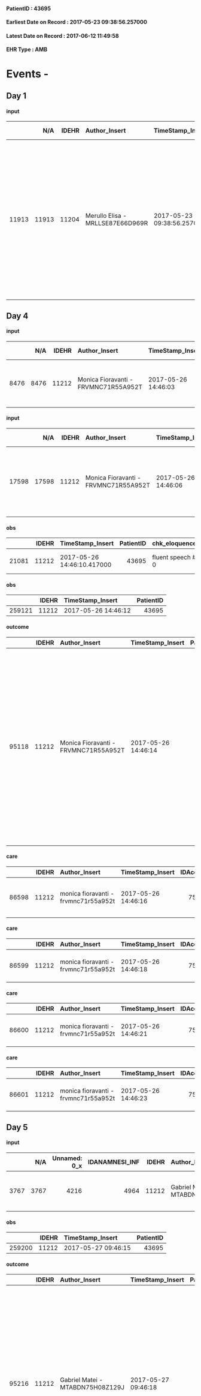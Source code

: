 
#### PatientID : 43695
#### Earliest Date on Record : 2017-05-23 09:38:56.257000
#### Latest Date on Record : 2017-06-12 11:49:58
#### EHR Type : AMB

# Events - 

## Day 1

#### input
|       |    N/A |   IDEHR | Author_Insert                    | TimeStamp_Insert           | EHRType   |   PatientID |   IDDigitalSignDocument | persone_vicine   |   Unnamed: 0_x.1 |   IDANAMNESI_SOCIALE | Patient   | FamigliaAltro   | Paziente_T   | FamigliaAltro_T   |   Non_Rilevabile_x.1 | Note_Non_Rilevabile_x.1   | opt_Problemi   | Note_I                                                                                              | ds_note_timori                                                                                                  | chk_contr_sintomi   | opt_paziente_a   | opt_famiglia_a   | opt_adeguatezza   | ds_note_ad                                                                                   | opt_paziente_solo   | ds_note_con                                                                                                                                                                                                                                         | opt_presente_assente   | Presenza_minori   | ds_familiari_coinv   | opt_necessario   | opt_presente   | opt_risorse_ec   | opt_paziente_psi   | opt_Ins_vol   | ds_note_prio                                                                                                                 | opt_paziente_ad   | opt_caregiver_ad   | opt_esenzione   | opt_inv_civile   |   ds_codice_es | Needs     | opt_disponibilita_f   | opt_indennita_acc   | opt_legge   | opt_famiglia_psi   | opt_disponibilit_paz   |
|------:|-------:|--------:|:---------------------------------|:---------------------------|:----------|------------:|------------------------:|:-----------------|-----------------:|---------------------:|:----------|:----------------|:-------------|:------------------|---------------------:|:--------------------------|:---------------|:----------------------------------------------------------------------------------------------------|:----------------------------------------------------------------------------------------------------------------|:--------------------|:-----------------|:-----------------|:------------------|:---------------------------------------------------------------------------------------------|:--------------------|:----------------------------------------------------------------------------------------------------------------------------------------------------------------------------------------------------------------------------------------------------|:-----------------------|:------------------|:---------------------|:-----------------|:---------------|:-----------------|:-------------------|:--------------|:-----------------------------------------------------------------------------------------------------------------------------|:------------------|:-------------------|:----------------|:-----------------|---------------:|:----------|:----------------------|:--------------------|:------------|:-------------------|:-----------------------|
| 11913 |  11913 |   11204 | Merullo Elisa - MRLLSE87E66D969R | 2017-05-23 09:38:56.257000 | AMB       |       43695 |                  758371 | N/A              |             6173 |                 3896 | Si#1      | Si#1            | Si#1         | Si#1              |                    0 | NR                        | No#0           | Il pz √® informato di tutta la sua situazione clinica. Nipoti presenti e consapevoli della gravit√† | La famiglia vorrebbe il controllo dei sintomi in particolare i nipoti sono preoccupati per versamento ascitico. | controllo sintomi#0 | Indefinite#2     | Congruenti#1     | Da valutare#2     | La pz non ha aiuti nella propria gestione pratica. I nipoti si stanno attivando a domicilio. | Si#1                | La paziente ha sempre vissuto da sola. Presenti alcuni nipoti. Il nipote Luca si sta attivando per una badante. Il nipote si era offerto anche di ospitare la paziente al proprio domicilio ma la paziente ha rifiutato il temporaneo trasferimento | Assente#0              | No#0              | grandchildren        | Si#1             | No#0           | Adeguate#1       | No#0               | No#0          | Il bisogno espresso √® a livello clinico assistenziale. Spiegato il senso della nostra assistenza ed il setting domiciliare. | Parziale#1        | Totale#2           | Si#1            | No#0             |             48 | Clinici#0 | Si#1                  | No#0                | No#0        | No#0               | Si#1                   |


## Day 4

#### input
|      |    N/A |   IDEHR | Author_Insert                        | TimeStamp_Insert    |   IDAccess | EHRType   |   PatientID |   IDDigitalSignDocument | persone_vicine   |   Unnamed: 0_y |   IDANAMNESI_MED |   Non_Rilevabile_y | Note_Non_Rilevabile_y   | diagnosis                                                   |
|-----:|-------:|--------:|:-------------------------------------|:--------------------|-----------:|:----------|------------:|------------------------:|:-----------------|---------------:|-----------------:|-------------------:|:------------------------|:------------------------------------------------------------|
| 8476 |   8476 |   11212 | Monica Fioravanti - FRVMNC71R55A952T | 2017-05-26 14:46:03 |      75981 | AMB       |       43695 |                  762872 | N/A              |          12379 |             6584 |                  0 | NR                      | neoplasia mammella operata associata a secondarismi epatici |

#### input
|       |    N/A |   IDEHR | Author_Insert                        | TimeStamp_Insert    |   IDAccess | EHRType   |   PatientID |   IDDigitalSignDocument | persone_vicine   |   Unnamed: 0_y.1 |   IDDIAGNOSI_ICD |   Non_Rilevabile_y.1 | Note_Non_Rilevabile_y.1   | I_ICD                                                                      | II_ICD                                                                        | III_ICD            |
|------:|-------:|--------:|:-------------------------------------|:--------------------|-----------:|:----------|------------:|------------------------:|:-----------------|-----------------:|-----------------:|---------------------:|:--------------------------|:---------------------------------------------------------------------------|:------------------------------------------------------------------------------|:-------------------|
| 17598 |  17598 |   11212 | Monica Fioravanti - FRVMNC71R55A952T | 2017-05-26 14:46:06 |      75981 | AMB       |       43695 |                  762873 | N/A              |             3159 |             3159 |                    0 | NR                        | 1741 - Tumori maligni della parte centrale della mammella della donna#2085 | 1977 - Tumori maligni secondari del fegato, specificati come metastatici#2155 | 7895 - Ascite#2738 |

#### obs
|       |   IDEHR | TimeStamp_Insert           |   PatientID | chk_eloquence     | asthenia     | dyspnoea                      | body_temp    | agitation_behavior_freq   | mood                | cognitive_state   |
|------:|--------:|:---------------------------|------------:|:------------------|:-------------|:------------------------------|:-------------|:--------------------------|:--------------------|:------------------|
| 21081 |   11212 | 2017-05-26 14:46:10.417000 |       43695 | fluent speech # 0 | Moderate # 2 | applicant moderate effort # 7 | Apyrexia # 0 | quiet # 0                 | demoralization # 03 | Polished # 2      |

#### obs
|        |   IDEHR | TimeStamp_Insert    |   PatientID |
|-------:|--------:|:--------------------|------------:|
| 259121 |   11212 | 2017-05-26 14:46:12 |       43695 |

#### outcome
|       |   IDEHR | Author_Insert                        | TimeStamp_Insert    |   PatientID |   IDDigitalSignDocument |   IDPAI_VIDAS | opt_problem                                                |   opt_problem_num | opt_obiettivo                                                                                                                                                                                      |   opt_obiettivo_num | opt_stato_problema   |   opt_stato_problema_num | opt_interventi                                                                                                                                                                                                                                                                                                 |   opt_interventi_num |
|------:|--------:|:-------------------------------------|:--------------------|------------:|------------------------:|--------------:|:-----------------------------------------------------------|------------------:|:---------------------------------------------------------------------------------------------------------------------------------------------------------------------------------------------------|--------------------:|:---------------------|-------------------------:|:---------------------------------------------------------------------------------------------------------------------------------------------------------------------------------------------------------------------------------------------------------------------------------------------------------------|---------------------:|
| 95118 |   11212 | Monica Fioravanti - FRVMNC71R55A952T | 2017-05-26 14:46:14 |       43695 |                  762876 |         97356 | Impaired mobility † / limitation of physical movement # 27 |                 1 | The patient utilizzer√ † ¬ † aids designed to increase the mobilit√ † ¬ † ¬ † ¬ß by establishing priorit√ attivit√ † for † ¬ † daily and reaching the awareness of the limits of his own body # 48 |                   4 | Open Problem # 1     |                        1 | Information - Make sure the patient / caregiver understands the explanations regarding the use of any aid # 344; Information - Explain the causes of fatigue # 346; Counseling - Help the patient identify their resources, abilit√ † ¬ † and interests and eliminate attivit√ † that are not essential. # 342 |                    4 |

#### care
|       |   IDEHR | Author_Insert                        | TimeStamp_Insert    |   IDAccess | EHRType   |   PatientID |   IDTERAPIE_OUTPAT_VIDAS | ds_dose   | opt_via_di_somm   | ds_ora          | dt_data_inizio      |   opt_pregressa |   opt_somm_terapia |   opt_estemporanea |   opt_termina |   opt_somm_in_pompa | opt_farmaco                                    |
|------:|--------:|:-------------------------------------|:--------------------|-----------:|:----------|------------:|-------------------------:|:----------|:------------------|:----------------|:--------------------|----------------:|-------------------:|-------------------:|--------------:|--------------------:|:-----------------------------------------------|
| 86598 |   11212 | monica fioravanti - frvmnc71r55a952t | 2017-05-26 14:46:16 |      75981 | amb       |       43695 |                    64227 | 1/2 cp    | oral # 0 = 0      | 08 # 8; 16 # 16 | 2017-05-25 00:00:00 |               0 |                  0 |                  0 |             0 |                   0 | prednisone (25 mg tablets deltacortene) # 1449 |

#### care
|       |   IDEHR | Author_Insert                        | TimeStamp_Insert    |   IDAccess | EHRType   |   PatientID |   IDTERAPIE_OUTPAT_VIDAS | ds_dose   | opt_via_di_somm   | ds_ora   | dt_data_inizio      |   opt_pregressa |   opt_somm_terapia |   opt_estemporanea |   opt_termina |   opt_somm_in_pompa | opt_farmaco                                 |
|------:|--------:|:-------------------------------------|:--------------------|-----------:|:----------|------------:|-------------------------:|:----------|:------------------|:---------|:--------------------|----------------:|-------------------:|-------------------:|--------------:|--------------------:|:--------------------------------------------|
| 86599 |   11212 | monica fioravanti - frvmnc71r55a952t | 2017-05-26 14:46:18 |      75981 | amb       |       43695 |                    64228 | 1 cp      | oral # 0 = 0      | 08 # 8   | 2017-05-25 00:00:00 |               0 |                  0 |                  0 |             0 |                   0 | pantoprazole (20 mg pantoprazole cps) # 963 |

#### care
|       |   IDEHR | Author_Insert                        | TimeStamp_Insert    |   IDAccess | EHRType   |   PatientID |   IDTERAPIE_OUTPAT_VIDAS | ds_dose   | opt_via_di_somm   | ds_ora          | dt_data_inizio      |   opt_pregressa |   opt_somm_terapia |   opt_estemporanea |   opt_termina |   opt_somm_in_pompa | opt_farmaco                                 |
|------:|--------:|:-------------------------------------|:--------------------|-----------:|:----------|------------:|-------------------------:|:----------|:------------------|:----------------|:--------------------|----------------:|-------------------:|-------------------:|--------------:|--------------------:|:--------------------------------------------|
| 86600 |   11212 | monica fioravanti - frvmnc71r55a952t | 2017-05-26 14:46:21 |      75981 | amb       |       43695 |                    64229 | 1 cp      | oral # 0 = 0      | 08 # 8; 15 # 15 | 2017-05-25 00:00:00 |               0 |                  0 |                  0 |             0 |                   0 | spironolactone (aldactone 25 mg cps) # 1229 |

#### care
|       |   IDEHR | Author_Insert                        | TimeStamp_Insert    |   IDAccess | EHRType   |   PatientID |   IDTERAPIE_OUTPAT_VIDAS | ds_dose   | opt_via_di_somm   | ds_ora   | dt_data_inizio      |   opt_pregressa |   opt_somm_terapia |   opt_estemporanea |   opt_termina |   opt_somm_in_pompa | opt_farmaco                             |
|------:|--------:|:-------------------------------------|:--------------------|-----------:|:----------|------------:|-------------------------:|:----------|:------------------|:---------|:--------------------|----------------:|-------------------:|-------------------:|--------------:|--------------------:|:----------------------------------------|
| 86601 |   11212 | monica fioravanti - frvmnc71r55a952t | 2017-05-26 14:46:23 |      75981 | amb       |       43695 |                    64230 | 1 cp      | oral # 0 = 0      | 08 # 8   | 2017-05-25 00:00:00 |               0 |                  0 |                  0 |             0 |                   0 | furosemide (25 mg lasix tablets) # 1223 |


## Day 5

#### input
|      |    N/A |   Unnamed: 0_x |   IDANAMNESI_INF |   IDEHR | Author_Insert                    | TimeStamp_Insert           |   IDAccess | EHRType   |   PatientID |   IDDigitalSignDocument |   Non_Rilevabile_x | Note_Non_Rilevabile_x   | perc_salute                                       | Perception             | rapporti_fam   | persone_vicine   | Caregiver                                 |
|-----:|-------:|---------------:|-----------------:|--------:|:---------------------------------|:---------------------------|-----------:|:----------|------------:|------------------------:|-------------------:|:------------------------|:--------------------------------------------------|:-----------------------|:---------------|:-----------------|:------------------------------------------|
| 3767 |   3767 |           4216 |             4964 |   11212 | Gabriel Matei - MTABDN75H08Z129J | 2017-05-27 09:46:08.537000 |      76034 | AMB       |       43695 |                  763528 |                  0 | NR                      | perdit√ † Performance # 0; increased asthenia # 3 | concern for health # 0 | is # 0         | N/A              | grandchildren who visit on alternate days |

#### obs
|        |   IDEHR | TimeStamp_Insert    |   PatientID |
|-------:|--------:|:--------------------|------------:|
| 259200 |   11212 | 2017-05-27 09:46:15 |       43695 |

#### outcome
|       |   IDEHR | Author_Insert                    | TimeStamp_Insert    |   PatientID |   IDDigitalSignDocument |   IDPAI_VIDAS | opt_problem                                                |   opt_problem_num | opt_obiettivo                                                                                                                                                                                      |   opt_obiettivo_num | opt_stato_problema   |   opt_stato_problema_num | opt_interventi                                                                                                                                                                                                                                                                                                 |   opt_interventi_num |
|------:|--------:|:---------------------------------|:--------------------|------------:|------------------------:|--------------:|:-----------------------------------------------------------|------------------:|:---------------------------------------------------------------------------------------------------------------------------------------------------------------------------------------------------|--------------------:|:---------------------|-------------------------:|:---------------------------------------------------------------------------------------------------------------------------------------------------------------------------------------------------------------------------------------------------------------------------------------------------------------|---------------------:|
| 95216 |   11212 | Gabriel Matei - MTABDN75H08Z129J | 2017-05-27 09:46:18 |       43695 |                  763531 |         97454 | Impaired mobility † / limitation of physical movement # 27 |                 1 | The patient utilizzer√ † ¬ † aids designed to increase the mobilit√ † ¬ † ¬ † ¬ß by establishing priorit√ attivit√ † for † ¬ † daily and reaching the awareness of the limits of his own body # 48 |                   4 | Open Problem # 1     |                        1 | Information - Make sure the patient / caregiver understands the explanations regarding the use of any aid # 344; Information - Explain the causes of fatigue # 346; Counseling - Help the patient identify their resources, abilit√ † ¬ † and interests and eliminate attivit√ † that are not essential. # 342 |                    4 |


## Day 7

#### obs
|       |   IDEHR | TimeStamp_Insert           |   PatientID | chk_eloquence     | asthenia     | dyspnoea                      | body_temp    | agitation_behavior_freq   | cognitive_state   |
|------:|--------:|:---------------------------|------------:|:------------------|:-------------|:------------------------------|:-------------|:--------------------------|:------------------|
| 21148 |   11212 | 2017-05-29 13:56:53.027000 |       43695 | fluent speech # 0 | Moderate # 2 | applicant moderate effort # 7 | Apyrexia # 0 | quiet # 0                 | Polished # 2      |

#### obs
|        |   IDEHR | TimeStamp_Insert    |   PatientID |
|-------:|--------:|:--------------------|------------:|
| 259428 |   11212 | 2017-05-29 13:56:55 |       43695 |

#### outcome
|       |   IDEHR | Author_Insert                        | TimeStamp_Insert    |   PatientID |   IDDigitalSignDocument |   IDPAI_VIDAS | opt_problem                                                |   opt_problem_num | opt_obiettivo                                                                                                                                                                                      |   opt_obiettivo_num | opt_stato_problema   |   opt_stato_problema_num | opt_interventi                                                                                                                                                                                                                                                                                                 |   opt_interventi_num |
|------:|--------:|:-------------------------------------|:--------------------|------------:|------------------------:|--------------:|:-----------------------------------------------------------|------------------:|:---------------------------------------------------------------------------------------------------------------------------------------------------------------------------------------------------|--------------------:|:---------------------|-------------------------:|:---------------------------------------------------------------------------------------------------------------------------------------------------------------------------------------------------------------------------------------------------------------------------------------------------------------|---------------------:|
| 95486 |   11212 | Monica Fioravanti - FRVMNC71R55A952T | 2017-05-29 13:56:58 |       43695 |                  765420 |         97724 | Impaired mobility † / limitation of physical movement # 27 |                 1 | The patient utilizzer√ † ¬ † aids designed to increase the mobilit√ † ¬ † ¬ † ¬ß by establishing priorit√ attivit√ † for † ¬ † daily and reaching the awareness of the limits of his own body # 48 |                   4 | Open Problem # 1     |                        1 | Information - Make sure the patient / caregiver understands the explanations regarding the use of any aid # 344; Information - Explain the causes of fatigue # 346; Counseling - Help the patient identify their resources, abilit√ † ¬ † and interests and eliminate attivit√ † that are not essential. # 342 |                    4 |

#### obs
|        |   IDEHR | TimeStamp_Insert           |   PatientID |
|-------:|--------:|:---------------------------|------------:|
| 297251 |   11212 | 2017-05-29 13:57:00.510000 |       43695 |


## Day 9

#### obs
|        |   IDEHR | TimeStamp_Insert    |   PatientID |
|-------:|--------:|:--------------------|------------:|
| 259723 |   11212 | 2017-05-31 16:07:40 |       43695 |

#### outcome
|       |   IDEHR | Author_Insert                    | TimeStamp_Insert    |   PatientID |   IDDigitalSignDocument |   IDPAI_VIDAS | opt_problem                                                |   opt_problem_num | opt_obiettivo                                                                                                                                                                                      |   opt_obiettivo_num | opt_stato_problema   |   opt_stato_problema_num | opt_interventi                                                                                                                                                                                                                                                                                                 |   opt_interventi_num |
|------:|--------:|:---------------------------------|:--------------------|------------:|------------------------:|--------------:|:-----------------------------------------------------------|------------------:|:---------------------------------------------------------------------------------------------------------------------------------------------------------------------------------------------------|--------------------:|:---------------------|-------------------------:|:---------------------------------------------------------------------------------------------------------------------------------------------------------------------------------------------------------------------------------------------------------------------------------------------------------------|---------------------:|
| 95948 |   11212 | Gabriel Matei - MTABDN75H08Z129J | 2017-05-31 16:07:42 |       43695 |                  768049 |         98186 | Impaired mobility † / limitation of physical movement # 27 |                 1 | The patient utilizzer√ † ¬ † aids designed to increase the mobilit√ † ¬ † ¬ † ¬ß by establishing priorit√ attivit√ † for † ¬ † daily and reaching the awareness of the limits of his own body # 48 |                   4 | Open Problem # 1     |                        1 | Information - Make sure the patient / caregiver understands the explanations regarding the use of any aid # 344; Information - Explain the causes of fatigue # 346; Counseling - Help the patient identify their resources, abilit√ † ¬ † and interests and eliminate attivit√ † that are not essential. # 342 |                    4 |


## Day 10

#### obs
|       |   IDEHR | TimeStamp_Insert           |   PatientID | chk_eloquence     | asthenia     | dyspnoea                      | body_temp    | agitation_behavior_freq   | cognitive_state   |
|------:|--------:|:---------------------------|------------:|:------------------|:-------------|:------------------------------|:-------------|:--------------------------|:------------------|
| 21261 |   11212 | 2017-06-01 11:46:09.320000 |       43695 | fluent speech # 0 | Moderate # 2 | applicant moderate effort # 7 | Apyrexia # 0 | quiet # 0                 | Polished # 2      |

#### obs
|        |   IDEHR | TimeStamp_Insert    |   PatientID |
|-------:|--------:|:--------------------|------------:|
| 259824 |   11212 | 2017-06-01 11:46:11 |       43695 |

#### outcome
|       |   IDEHR | Author_Insert                        | TimeStamp_Insert    |   PatientID |   IDDigitalSignDocument |   IDPAI_VIDAS | opt_problem                                                |   opt_problem_num | opt_obiettivo                                                                                                                                                                                      |   opt_obiettivo_num | opt_stato_problema   |   opt_stato_problema_num | opt_interventi                                                                                                                                                                                                                                                                                                 |   opt_interventi_num |
|------:|--------:|:-------------------------------------|:--------------------|------------:|------------------------:|--------------:|:-----------------------------------------------------------|------------------:|:---------------------------------------------------------------------------------------------------------------------------------------------------------------------------------------------------|--------------------:|:---------------------|-------------------------:|:---------------------------------------------------------------------------------------------------------------------------------------------------------------------------------------------------------------------------------------------------------------------------------------------------------------|---------------------:|
| 96038 |   11212 | Monica Fioravanti - FRVMNC71R55A952T | 2017-06-01 11:46:14 |       43695 |                  768780 |         98276 | Impaired mobility † / limitation of physical movement # 27 |                 1 | The patient utilizzer√ † ¬ † aids designed to increase the mobilit√ † ¬ † ¬ † ¬ß by establishing priorit√ attivit√ † for † ¬ † daily and reaching the awareness of the limits of his own body # 48 |                   4 | Open Problem # 1     |                        1 | Information - Make sure the patient / caregiver understands the explanations regarding the use of any aid # 344; Information - Explain the causes of fatigue # 346; Counseling - Help the patient identify their resources, abilit√ † ¬ † and interests and eliminate attivit√ † that are not essential. # 342 |                    4 |

#### outcome
|       |   IDEHR | Author_Insert                        | TimeStamp_Insert    |   PatientID |   IDDigitalSignDocument |   IDPAI_VIDAS | opt_problem                                            |   opt_problem_num | opt_obiettivo                                                                                                               |   opt_obiettivo_num | opt_stato_problema   |   opt_stato_problema_num | opt_interventi                                                                                               |   opt_interventi_num |
|------:|--------:|:-------------------------------------|:--------------------|------------:|------------------------:|--------------:|:-------------------------------------------------------|------------------:|:----------------------------------------------------------------------------------------------------------------------------|--------------------:|:---------------------|-------------------------:|:-------------------------------------------------------------------------------------------------------------|---------------------:|
| 96039 |   11212 | Monica Fioravanti - FRVMNC71R55A952T | 2017-06-01 11:46:17 |       43695 |                  768781 |         98277 | Alteration or risk of impairment of lung function # 26 |                 3 | The patient will present more profound and effective breaths with possible removal of pulmonary secretions, if present # 43 |                   4 | Open Problem # 1     |                        1 | Counseling - Reassure the patient that measures are taken to reduce the feeling of respiratory fatigue # 237 |                    4 |

#### care
|       |   IDEHR | Author_Insert                        | TimeStamp_Insert    |   IDAccess | EHRType   |   PatientID |   IDTERAPIE_OUTPAT_VIDAS | ds_dose   | opt_via_di_somm        | ds_ora       | dt_data_inizio      |   opt_pregressa |   opt_somm_terapia |   opt_estemporanea |   opt_termina |   opt_somm_in_pompa | opt_farmaco                                                     | Note_al_bisogno   |
|------:|--------:|:-------------------------------------|:--------------------|-----------:|:----------|------------:|-------------------------:|:----------|:-----------------------|:-------------|:--------------------|----------------:|-------------------:|-------------------:|--------------:|--------------------:|:----------------------------------------------------------------|:------------------|
| 87292 |   11212 | monica fioravanti - frvmnc71r55a952t | 2017-06-01 11:46:20 |      76528 | amb       |       43695 |                    64921 | 1 fl      | subcutaneously # 3 = 3 | at need # 24 | 2017-06-01 00:00:00 |               0 |                  0 |                  0 |             0 |                   0 | morphine hydrochloride (10 mg morphine hydrochloride fl) # 1598 | if dyspnea        |

#### care
|       |   IDEHR | Author_Insert                        | TimeStamp_Insert    |   IDAccess | EHRType   |   PatientID |   IDTERAPIE_OUTPAT_VIDAS | ds_dose   | opt_via_di_somm   | ds_ora       | dt_data_inizio      |   opt_pregressa |   opt_somm_terapia |   opt_estemporanea |   opt_termina |   opt_somm_in_pompa | opt_farmaco                                           | Note_al_bisogno     |
|------:|--------:|:-------------------------------------|:--------------------|-----------:|:----------|------------:|-------------------------:|:----------|:------------------|:-------------|:--------------------|----------------:|-------------------:|-------------------:|--------------:|--------------------:|:------------------------------------------------------|:--------------------|
| 87293 |   11212 | monica fioravanti - frvmnc71r55a952t | 2017-06-01 11:46:23 |      76528 | amb       |       43695 |                    64922 | 1 fl      | oral # 0 = 0      | at need # 24 | 2017-06-01 00:00:00 |               0 |                  0 |                  0 |             0 |                   0 | morphine sulfate (10 mg oramorph 5 ml flac os) # 1604 | also ogno 3/4 hours |

#### care
|       |   IDEHR | Author_Insert                        | TimeStamp_Insert    |   IDAccess | EHRType   |   PatientID |   IDTERAPIE_OUTPAT_VIDAS | ds_dose   | opt_via_di_somm        | ds_ora       | dt_data_inizio      |   opt_pregressa |   opt_somm_terapia |   opt_estemporanea |   opt_termina |   opt_somm_in_pompa | opt_farmaco                                            | Note_al_bisogno   |
|------:|--------:|:-------------------------------------|:--------------------|-----------:|:----------|------------:|-------------------------:|:----------|:-----------------------|:-------------|:--------------------|----------------:|-------------------:|-------------------:|--------------:|--------------------:|:-------------------------------------------------------|:------------------|
| 87294 |   11212 | monica fioravanti - frvmnc71r55a952t | 2017-06-01 11:46:26 |      76528 | amb       |       43695 |                    64923 | 1 fl      | subcutaneously # 3 = 3 | at need # 24 | 2017-06-01 00:00:00 |               0 |                  0 |                  0 |             0 |                   0 | scopolamine butylbromide (buscopan 20mg / ml fl) # 997 | if secretions     |

#### care
|       |   IDEHR | Author_Insert                        | TimeStamp_Insert    |   IDAccess | EHRType   |   PatientID |   IDTERAPIE_OUTPAT_VIDAS | ds_dose   | opt_via_di_somm        | ds_ora       | dt_data_inizio      |   opt_pregressa |   opt_somm_terapia |   opt_estemporanea |   opt_termina |   opt_somm_in_pompa | opt_farmaco                          | Note_al_bisogno                                   |
|------:|--------:|:-------------------------------------|:--------------------|-----------:|:----------|------------:|-------------------------:|:----------|:-----------------------|:-------------|:--------------------|----------------:|-------------------:|-------------------:|--------------:|--------------------:|:-------------------------------------|:--------------------------------------------------|
| 87295 |   11212 | monica fioravanti - frvmnc71r55a952t | 2017-06-01 11:46:28 |      76528 | amb       |       43695 |                    64924 | 1/2 fl    | subcutaneously # 3 = 3 | at need # 24 | 2017-06-01 00:00:00 |               0 |                  0 |                  0 |             0 |                   0 | delorazepam (en 1 ml 5 mg fl) # 1849 | if agitaz. or anxiety in difficolt√ respiratory † |


## Day 12

#### care
|       |   IDEHR | Author_Insert                         | TimeStamp_Insert    |   IDAccess | EHRType   |   PatientID |   IDTERAPIE_OUTPAT_VIDAS | ds_dose   | opt_via_di_somm   | ds_ora          | dt_data_inizio      |   opt_pregressa |   opt_somm_terapia |   opt_estemporanea |   opt_termina |   opt_somm_in_pompa | opt_farmaco                                    |
|------:|--------:|:--------------------------------------|:--------------------|-----------:|:----------|------------:|-------------------------:|:----------|:------------------|:----------------|:--------------------|----------------:|-------------------:|-------------------:|--------------:|--------------------:|:-----------------------------------------------|
| 87589 |   11212 | fulvio p. d'ostuni - dstfvp72b02a662p | 2017-06-03 11:22:43 |      76759 | amb       |       43695 |                    65219 | 1 cp      | oral # 0 = 0      | 08 # 8; 16 # 16 | 2017-05-25 00:00:00 |               0 |                  0 |                  0 |             0 |                   0 | prednisone (25 mg tablets deltacortene) # 1449 |

#### obs
|        |   IDEHR | TimeStamp_Insert           |   PatientID |
|-------:|--------:|:---------------------------|------------:|
| 297360 |   11212 | 2017-06-03 11:22:45.507000 |       43695 |


## Day 14

#### care
|       |   IDEHR | Author_Insert                   | TimeStamp_Insert    | EHRType   |   PatientID |   IDGESTIONE_AUSILI |   opt_annulla_consegna | dt_Ric_consegna     | opt_ausilio                             |
|------:|--------:|:--------------------------------|:--------------------|:----------|------------:|--------------------:|-----------------------:|:--------------------|:----------------------------------------|
| 21989 |   11204 | chiara sassi - ssschr75p41l872t | 2017-06-05 11:17:24 | amb       |       43695 |               21949 |                      0 | 2017-06-05 00:00:00 | antid air mattress with compressor # 16 |

#### care
|       |   IDEHR | Author_Insert                   | TimeStamp_Insert    | EHRType   |   PatientID |   IDGESTIONE_AUSILI |   opt_annulla_consegna | dt_Ric_consegna     | opt_ausilio                                     |
|------:|--------:|:--------------------------------|:--------------------|:----------|------------:|--------------------:|-----------------------:|:--------------------|:------------------------------------------------|
| 21990 |   11204 | chiara sassi - ssschr75p41l872t | 2017-06-05 11:17:34 | amb       |       43695 |               21950 |                      0 | 2017-06-05 00:00:00 | electronic articulated bed with side rails # 14 |

#### care
|       |   IDEHR | Author_Insert                   | TimeStamp_Insert    | EHRType   |   PatientID |   IDGESTIONE_AUSILI |   opt_annulla_consegna | dt_Ric_consegna     | opt_ausilio            |
|------:|--------:|:--------------------------------|:--------------------|:----------|------------:|--------------------:|-----------------------:|:--------------------|:-----------------------|
| 21991 |   11204 | chiara sassi - ssschr75p41l872t | 2017-06-05 11:17:45 | amb       |       43695 |               21951 |                      0 | 2017-06-05 00:00:00 | comfortable chair # 21 |

#### obs
|       |   IDEHR | TimeStamp_Insert           |   PatientID | chk_eloquence     | asthenia     | dyspnoea                      | body_temp    | agitation_behavior_freq   | mood                                                 | cognitive_state   |
|------:|--------:|:---------------------------|------------:|:------------------|:-------------|:------------------------------|:-------------|:--------------------------|:-----------------------------------------------------|:------------------|
| 21373 |   11212 | 2017-06-05 11:38:16.180000 |       43695 | fluent speech # 0 | Moderate # 2 | applicant moderate effort # 7 | Apyrexia # 0 | quiet # 0                 | demoralization # 03; # 10 helplessness, sadness # 11 | Polished # 2      |

#### obs
|        |   IDEHR | TimeStamp_Insert    |   PatientID |
|-------:|--------:|:--------------------|------------:|
| 260320 |   11212 | 2017-06-05 11:38:18 |       43695 |

#### outcome
|       |   IDEHR | Author_Insert                        | TimeStamp_Insert    |   PatientID |   IDDigitalSignDocument |   IDPAI_VIDAS | opt_problem                                                |   opt_problem_num | opt_obiettivo                                                                                                                                                                                      |   opt_obiettivo_num | opt_stato_problema   |   opt_stato_problema_num | opt_interventi                                                                                                                                                                                                                                                                                                 |   opt_interventi_num |
|------:|--------:|:-------------------------------------|:--------------------|------------:|------------------------:|--------------:|:-----------------------------------------------------------|------------------:|:---------------------------------------------------------------------------------------------------------------------------------------------------------------------------------------------------|--------------------:|:---------------------|-------------------------:|:---------------------------------------------------------------------------------------------------------------------------------------------------------------------------------------------------------------------------------------------------------------------------------------------------------------|---------------------:|
| 96608 |   11212 | Monica Fioravanti - FRVMNC71R55A952T | 2017-06-05 11:38:21 |       43695 |                  772453 |         98848 | Impaired mobility † / limitation of physical movement # 27 |                 1 | The patient utilizzer√ † ¬ † aids designed to increase the mobilit√ † ¬ † ¬ † ¬ß by establishing priorit√ attivit√ † for † ¬ † daily and reaching the awareness of the limits of his own body # 48 |                   4 | Open Problem # 1     |                        1 | Information - Make sure the patient / caregiver understands the explanations regarding the use of any aid # 344; Information - Explain the causes of fatigue # 346; Counseling - Help the patient identify their resources, abilit√ † ¬ † and interests and eliminate attivit√ † that are not essential. # 342 |                    4 |

#### outcome
|       |   IDEHR | Author_Insert                        | TimeStamp_Insert    |   PatientID |   IDDigitalSignDocument |   IDPAI_VIDAS | opt_problem                                            |   opt_problem_num | opt_obiettivo                                                                                                               |   opt_obiettivo_num | opt_stato_problema   |   opt_stato_problema_num | opt_interventi                                                                                               |   opt_interventi_num |
|------:|--------:|:-------------------------------------|:--------------------|------------:|------------------------:|--------------:|:-------------------------------------------------------|------------------:|:----------------------------------------------------------------------------------------------------------------------------|--------------------:|:---------------------|-------------------------:|:-------------------------------------------------------------------------------------------------------------|---------------------:|
| 96609 |   11212 | Monica Fioravanti - FRVMNC71R55A952T | 2017-06-05 11:38:24 |       43695 |                  772454 |         98849 | Alteration or risk of impairment of lung function # 26 |                 3 | The patient will present more profound and effective breaths with possible removal of pulmonary secretions, if present # 43 |                   4 | Open Problem # 1     |                        1 | Counseling - Reassure the patient that measures are taken to reduce the feeling of respiratory fatigue # 237 |                    4 |

#### outcome
|       |   IDEHR | Author_Insert                        | TimeStamp_Insert    |   PatientID |   IDDigitalSignDocument |   IDPAI_VIDAS | opt_problem                                                |   opt_problem_num | opt_obiettivo                                                                                                                                                                                      |   opt_obiettivo_num | opt_stato_problema   |   opt_stato_problema_num | opt_interventi                                                                                                                                                                                                                                                                                                         |   opt_interventi_num |
|------:|--------:|:-------------------------------------|:--------------------|------------:|------------------------:|--------------:|:-----------------------------------------------------------|------------------:|:---------------------------------------------------------------------------------------------------------------------------------------------------------------------------------------------------|--------------------:|:---------------------|-------------------------:|:-----------------------------------------------------------------------------------------------------------------------------------------------------------------------------------------------------------------------------------------------------------------------------------------------------------------------|---------------------:|
| 96610 |   11212 | Monica Fioravanti - FRVMNC71R55A952T | 2017-06-05 11:38:27 |       43695 |                  772455 |         98850 | Impaired mobility † / limitation of physical movement # 27 |                 1 | The patient utilizzer√ † ¬ † aids designed to increase the mobilit√ † ¬ † ¬ † ¬ß by establishing priorit√ attivit√ † for † ¬ † daily and reaching the awareness of the limits of his own body # 48 |                   4 | Open Problem # 1     |                        1 | PAI Implementation - Encourage the patient in setting priorit√ † ¬ † ¬ † attivit√ for daily † # 340; Aids - Request supply of articulated bed with sides # 347; Aids - Request supply of bedsore air mattress and compressor # 348 ; aids - Request supply handle bed # 349; aids - Request supply of convenient # 355 |                    4 |

#### obs
|        |   IDEHR | TimeStamp_Insert           |   PatientID |
|-------:|--------:|:---------------------------|------------:|
| 297379 |   11212 | 2017-06-05 11:38:29.510000 |       43695 |

#### care
|       |   IDEHR | Author_Insert                    | TimeStamp_Insert    | EHRType   |   PatientID |   IDGESTIONE_AUSILI |   ds_ncons |   opt_annulla_consegna | dt_Ric_consegna     | dt_ric_cons_forn    | opt_ausilio            |
|------:|--------:|:---------------------------------|:--------------------|:----------|------------:|--------------------:|-----------:|-----------------------:|:--------------------|:--------------------|:-----------------------|
| 22006 |   11204 | merullo elisa - mrllse87e66d969r | 2017-06-05 15:48:47 | amb       |       43695 |               21966 |      30643 |                      0 | 2017-06-05 00:00:00 | 2017-06-05 00:00:00 | comfortable chair # 21 |

#### care
|       |   IDEHR | Author_Insert                    | TimeStamp_Insert    | EHRType   |   PatientID |   IDGESTIONE_AUSILI |   ds_ncons |   opt_annulla_consegna | dt_Ric_consegna     | dt_ric_cons_forn    | opt_ausilio                                     |
|------:|--------:|:---------------------------------|:--------------------|:----------|------------:|--------------------:|-----------:|-----------------------:|:--------------------|:--------------------|:------------------------------------------------|
| 22007 |   11204 | merullo elisa - mrllse87e66d969r | 2017-06-05 15:49:02 | amb       |       43695 |               21967 |      30643 |                      0 | 2017-06-05 00:00:00 | 2017-06-05 00:00:00 | electronic articulated bed with side rails # 14 |

#### care
|       |   IDEHR | Author_Insert                    | TimeStamp_Insert    | EHRType   |   PatientID |   IDGESTIONE_AUSILI |   ds_ncons |   opt_annulla_consegna | dt_Ric_consegna     | dt_ric_cons_forn    | opt_ausilio                             |
|------:|--------:|:---------------------------------|:--------------------|:----------|------------:|--------------------:|-----------:|-----------------------:|:--------------------|:--------------------|:----------------------------------------|
| 22008 |   11204 | merullo elisa - mrllse87e66d969r | 2017-06-05 15:49:16 | amb       |       43695 |               21968 |      30643 |                      0 | 2017-06-05 00:00:00 | 2017-06-05 00:00:00 | antid air mattress with compressor # 16 |


## Day 17

#### obs
|       |   IDEHR | TimeStamp_Insert           |   PatientID | chk_eloquence     | asthenia   | dyspnoea                  | body_temp    | agitation_behavior_freq   | mood                                       | cognitive_state       |
|------:|--------:|:---------------------------|------------:|:------------------|:-----------|:--------------------------|:-------------|:--------------------------|:-------------------------------------------|:----------------------|
| 21496 |   11212 | 2017-06-08 14:08:47.353000 |       43695 | fluent speech # 0 | Severe # 3 | applicant mild strain # 6 | Apyrexia # 0 | agitated at times # 2     | Fear # 08; # 10 helplessness, sadness # 11 | confused at times 0 # |

#### obs
|        |   IDEHR | TimeStamp_Insert    |   PatientID | pain_freq      |
|-------:|--------:|:--------------------|------------:|:---------------|
| 260835 |   11212 | 2017-06-08 14:08:53 |       43695 | Continuous 0 # |

#### outcome
|       |   IDEHR | Author_Insert                        | TimeStamp_Insert    |   PatientID |   IDDigitalSignDocument |   IDPAI_VIDAS | opt_problem                                            |   opt_problem_num | opt_obiettivo                                                                                                               |   opt_obiettivo_num | opt_stato_problema   |   opt_stato_problema_num | opt_interventi                                                                                               |   opt_interventi_num |
|------:|--------:|:-------------------------------------|:--------------------|------------:|------------------------:|--------------:|:-------------------------------------------------------|------------------:|:----------------------------------------------------------------------------------------------------------------------------|--------------------:|:---------------------|-------------------------:|:-------------------------------------------------------------------------------------------------------------|---------------------:|
| 97303 |   11212 | Monica Fioravanti - FRVMNC71R55A952T | 2017-06-08 14:08:56 |       43695 |                  776196 |         99543 | Alteration or risk of impairment of lung function # 26 |                 3 | The patient will present more profound and effective breaths with possible removal of pulmonary secretions, if present # 43 |                   4 | Open Problem # 1     |                        1 | Counseling - Reassure the patient that measures are taken to reduce the feeling of respiratory fatigue # 237 |                    4 |

#### outcome
|       |   IDEHR | Author_Insert                        | TimeStamp_Insert    |   PatientID |   IDDigitalSignDocument |   IDPAI_VIDAS | opt_problem                                                |   opt_problem_num | opt_obiettivo                                                                                                                                                                                      |   opt_obiettivo_num | opt_stato_problema   |   opt_stato_problema_num | opt_interventi                                                                                                                                                                                                                                                                                                 |   opt_interventi_num |
|------:|--------:|:-------------------------------------|:--------------------|------------:|------------------------:|--------------:|:-----------------------------------------------------------|------------------:|:---------------------------------------------------------------------------------------------------------------------------------------------------------------------------------------------------|--------------------:|:---------------------|-------------------------:|:---------------------------------------------------------------------------------------------------------------------------------------------------------------------------------------------------------------------------------------------------------------------------------------------------------------|---------------------:|
| 97304 |   11212 | Monica Fioravanti - FRVMNC71R55A952T | 2017-06-08 14:08:59 |       43695 |                  776197 |         99544 | Impaired mobility † / limitation of physical movement # 27 |                 1 | The patient utilizzer√ † ¬ † aids designed to increase the mobilit√ † ¬ † ¬ † ¬ß by establishing priorit√ attivit√ † for † ¬ † daily and reaching the awareness of the limits of his own body # 48 |                   4 | Open Problem # 1     |                        1 | Information - Make sure the patient / caregiver understands the explanations regarding the use of any aid # 344; Information - Explain the causes of fatigue # 346; Counseling - Help the patient identify their resources, abilit√ † ¬ † and interests and eliminate attivit√ † that are not essential. # 342 |                    4 |

#### outcome
|       |   IDEHR | Author_Insert                        | TimeStamp_Insert    |   PatientID |   IDDigitalSignDocument |   IDPAI_VIDAS | opt_problem                                                |   opt_problem_num | opt_obiettivo                                                                                                                                                                                      |   opt_obiettivo_num | opt_stato_problema   |   opt_stato_problema_num | opt_interventi                                                                                                                                                                                                                                                                                                         |   opt_interventi_num |
|------:|--------:|:-------------------------------------|:--------------------|------------:|------------------------:|--------------:|:-----------------------------------------------------------|------------------:|:---------------------------------------------------------------------------------------------------------------------------------------------------------------------------------------------------|--------------------:|:---------------------|-------------------------:|:-----------------------------------------------------------------------------------------------------------------------------------------------------------------------------------------------------------------------------------------------------------------------------------------------------------------------|---------------------:|
| 97305 |   11212 | Monica Fioravanti - FRVMNC71R55A952T | 2017-06-08 14:09:03 |       43695 |                  776199 |         99545 | Impaired mobility † / limitation of physical movement # 27 |                 1 | The patient utilizzer√ † ¬ † aids designed to increase the mobilit√ † ¬ † ¬ † ¬ß by establishing priorit√ attivit√ † for † ¬ † daily and reaching the awareness of the limits of his own body # 48 |                   4 | closed Problem # 2   |                        2 | PAI Implementation - Encourage the patient in setting priorit√ † ¬ † ¬ † attivit√ for daily † # 340; Aids - Request supply of articulated bed with sides # 347; Aids - Request supply of bedsore air mattress and compressor # 348 ; aids - Request supply handle bed # 349; aids - Request supply of convenient # 355 |                    4 |

#### care
|       |   IDEHR | Author_Insert                        | TimeStamp_Insert    |   IDAccess | EHRType   |   PatientID |   IDTERAPIE_OUTPAT_VIDAS | ds_dose   | opt_via_di_somm        | ds_ora                        | dt_data_inizio      |   opt_pregressa |   opt_somm_terapia |   opt_estemporanea |   opt_termina |   opt_somm_in_pompa | opt_farmaco                                  |
|------:|--------:|:-------------------------------------|:--------------------|-----------:|:----------|------------:|-------------------------:|:----------|:-----------------------|:------------------------------|:--------------------|----------------:|-------------------:|-------------------:|--------------:|--------------------:|:---------------------------------------------|
| 87960 |   11212 | monica fioravanti - frvmnc71r55a952t | 2017-06-08 14:09:05 |      77245 | amb       |       43695 |                    65591 | 1 fl      | subcutaneously # 3 = 3 | 09 # 9; 21 # 21; # 24 in need | 2017-06-08 00:00:00 |               0 |                  0 |                  0 |             0 |                   0 | haloperidol (serenase 2 mg / 2 ml fl) # 1803 |

#### care
|       |   IDEHR | Author_Insert                        | TimeStamp_Insert    |   IDAccess | EHRType   |   PatientID |   IDTERAPIE_OUTPAT_VIDAS | ds_dose   | opt_via_di_somm   | ds_ora   | dt_data_inizio      |   opt_pregressa |   opt_somm_terapia |   opt_estemporanea |   opt_termina |   opt_somm_in_pompa | opt_farmaco                                 |
|------:|--------:|:-------------------------------------|:--------------------|-----------:|:----------|------------:|-------------------------:|:----------|:------------------|:---------|:--------------------|----------------:|-------------------:|-------------------:|--------------:|--------------------:|:--------------------------------------------|
| 87961 |   11212 | monica fioravanti - frvmnc71r55a952t | 2017-06-08 14:09:08 |      77245 | amb       |       43695 |                    65592 | 1 cp      | oral # 0 = 0      | 08 # 8   | 2017-05-25 00:00:00 |               0 |                  0 |                  0 |             1 |                   0 | pantoprazole (20 mg pantoprazole cps) # 963 |

#### care
|       |   IDEHR | Author_Insert                        | TimeStamp_Insert    |   IDAccess | EHRType   |   PatientID |   IDTERAPIE_OUTPAT_VIDAS | ds_dose   | opt_via_di_somm   | ds_ora          | dt_data_inizio      |   opt_pregressa |   opt_somm_terapia |   opt_estemporanea |   opt_termina |   opt_somm_in_pompa | opt_farmaco                                    |
|------:|--------:|:-------------------------------------|:--------------------|-----------:|:----------|------------:|-------------------------:|:----------|:------------------|:----------------|:--------------------|----------------:|-------------------:|-------------------:|--------------:|--------------------:|:-----------------------------------------------|
| 87962 |   11212 | monica fioravanti - frvmnc71r55a952t | 2017-06-08 14:09:12 |      77245 | amb       |       43695 |                    65593 | 1 cp      | oral # 0 = 0      | 08 # 8; 16 # 16 | 2017-05-25 00:00:00 |               0 |                  0 |                  0 |             1 |                   0 | prednisone (25 mg tablets deltacortene) # 1449 |

#### care
|       |   IDEHR | Author_Insert                        | TimeStamp_Insert    |   IDAccess | EHRType   |   PatientID |   IDTERAPIE_OUTPAT_VIDAS | ds_dose   | opt_via_di_somm   | ds_ora       | dt_data_inizio      |   opt_pregressa |   opt_somm_terapia |   opt_estemporanea |   opt_termina |   opt_somm_in_pompa | opt_farmaco                                           | Note_al_bisogno     |
|------:|--------:|:-------------------------------------|:--------------------|-----------:|:----------|------------:|-------------------------:|:----------|:------------------|:-------------|:--------------------|----------------:|-------------------:|-------------------:|--------------:|--------------------:|:------------------------------------------------------|:--------------------|
| 87963 |   11212 | monica fioravanti - frvmnc71r55a952t | 2017-06-08 14:09:15 |      77245 | amb       |       43695 |                    65594 | 1 fl      | oral # 0 = 0      | at need # 24 | 2017-06-01 00:00:00 |               0 |                  0 |                  0 |             1 |                   0 | morphine sulfate (10 mg oramorph 5 ml flac os) # 1604 | also ogno 3/4 hours |

#### care
|       |   IDEHR | Author_Insert                        | TimeStamp_Insert    |   IDAccess | EHRType   |   PatientID |   IDTERAPIE_OUTPAT_VIDAS | ds_dose   | opt_via_di_somm   | ds_ora   | dt_data_inizio      |   opt_pregressa |   opt_somm_terapia |   opt_estemporanea |   opt_termina |   opt_somm_in_pompa | opt_farmaco                             |
|------:|--------:|:-------------------------------------|:--------------------|-----------:|:----------|------------:|-------------------------:|:----------|:------------------|:---------|:--------------------|----------------:|-------------------:|-------------------:|--------------:|--------------------:|:----------------------------------------|
| 87964 |   11212 | monica fioravanti - frvmnc71r55a952t | 2017-06-08 14:09:18 |      77245 | amb       |       43695 |                    65595 | 1 cp      | oral # 0 = 0      | 08 # 8   | 2017-05-25 00:00:00 |               0 |                  0 |                  0 |             1 |                   0 | furosemide (25 mg lasix tablets) # 1223 |

#### care
|       |   IDEHR | Author_Insert                        | TimeStamp_Insert    |   IDAccess | EHRType   |   PatientID |   IDTERAPIE_OUTPAT_VIDAS | ds_dose   | opt_via_di_somm   | ds_ora          | dt_data_inizio      |   opt_pregressa |   opt_somm_terapia |   opt_estemporanea |   opt_termina |   opt_somm_in_pompa | opt_farmaco                                 |
|------:|--------:|:-------------------------------------|:--------------------|-----------:|:----------|------------:|-------------------------:|:----------|:------------------|:----------------|:--------------------|----------------:|-------------------:|-------------------:|--------------:|--------------------:|:--------------------------------------------|
| 87965 |   11212 | monica fioravanti - frvmnc71r55a952t | 2017-06-08 14:09:20 |      77245 | amb       |       43695 |                    65596 | 1 cp      | oral # 0 = 0      | 08 # 8; 15 # 15 | 2017-05-25 00:00:00 |               0 |                  0 |                  0 |             1 |                   0 | spironolactone (aldactone 25 mg cps) # 1229 |

#### obs
|        |   IDEHR | TimeStamp_Insert           |   PatientID |
|-------:|--------:|:---------------------------|------------:|
| 297451 |   11212 | 2017-06-08 14:09:23.387000 |       43695 |


## Day 18

#### obs
|       |   IDEHR | TimeStamp_Insert           |   PatientID |
|------:|--------:|:---------------------------|------------:|
| 21538 |   11212 | 2017-06-09 14:36:19.973000 |       43695 |

#### outcome
|       |   IDEHR | Author_Insert                        | TimeStamp_Insert    |   PatientID |   IDDigitalSignDocument |   IDPAI_VIDAS | opt_problem                                                |   opt_problem_num | opt_obiettivo                                                                                                                                                                                      |   opt_obiettivo_num | opt_stato_problema   |   opt_stato_problema_num | opt_interventi                                                                                                                                                                                                                                                                                                         |   opt_interventi_num |
|------:|--------:|:-------------------------------------|:--------------------|------------:|------------------------:|--------------:|:-----------------------------------------------------------|------------------:|:---------------------------------------------------------------------------------------------------------------------------------------------------------------------------------------------------|--------------------:|:---------------------|-------------------------:|:-----------------------------------------------------------------------------------------------------------------------------------------------------------------------------------------------------------------------------------------------------------------------------------------------------------------------|---------------------:|
| 97525 |   11212 | Monica Fioravanti - FRVMNC71R55A952T | 2017-06-09 14:36:22 |       43695 |                  777426 |         99765 | Impaired mobility † / limitation of physical movement # 27 |                 1 | The patient utilizzer√ † ¬ † aids designed to increase the mobilit√ † ¬ † ¬ † ¬ß by establishing priorit√ attivit√ † for † ¬ † daily and reaching the awareness of the limits of his own body # 48 |                   4 | closed Problem # 2   |                        2 | PAI Implementation - Encourage the patient in setting priorit√ † ¬ † ¬ † attivit√ for daily † # 340; Aids - Request supply of articulated bed with sides # 347; Aids - Request supply of bedsore air mattress and compressor # 348 ; aids - Request supply handle bed # 349; aids - Request supply of convenient # 355 |                    4 |

#### outcome
|       |   IDEHR | Author_Insert                        | TimeStamp_Insert    |   PatientID |   IDDigitalSignDocument |   IDPAI_VIDAS | opt_problem                                            |   opt_problem_num | opt_obiettivo                                                                                                               |   opt_obiettivo_num | opt_stato_problema   |   opt_stato_problema_num | opt_interventi                                                                                               |   opt_interventi_num |
|------:|--------:|:-------------------------------------|:--------------------|------------:|------------------------:|--------------:|:-------------------------------------------------------|------------------:|:----------------------------------------------------------------------------------------------------------------------------|--------------------:|:---------------------|-------------------------:|:-------------------------------------------------------------------------------------------------------------|---------------------:|
| 97526 |   11212 | Monica Fioravanti - FRVMNC71R55A952T | 2017-06-09 14:36:24 |       43695 |                  777427 |         99766 | Alteration or risk of impairment of lung function # 26 |                 3 | The patient will present more profound and effective breaths with possible removal of pulmonary secretions, if present # 43 |                   4 | closed Problem # 2   |                        2 | Counseling - Reassure the patient that measures are taken to reduce the feeling of respiratory fatigue # 237 |                    4 |

#### outcome
|       |   IDEHR | Author_Insert                        | TimeStamp_Insert    |   PatientID |   IDDigitalSignDocument |   IDPAI_VIDAS | opt_problem                                                |   opt_problem_num | opt_obiettivo                                                                                                                                                                                      |   opt_obiettivo_num | opt_stato_problema   |   opt_stato_problema_num | opt_interventi                                                                                                                                                                                                                                                                                                 |   opt_interventi_num |
|------:|--------:|:-------------------------------------|:--------------------|------------:|------------------------:|--------------:|:-----------------------------------------------------------|------------------:|:---------------------------------------------------------------------------------------------------------------------------------------------------------------------------------------------------|--------------------:|:---------------------|-------------------------:|:---------------------------------------------------------------------------------------------------------------------------------------------------------------------------------------------------------------------------------------------------------------------------------------------------------------|---------------------:|
| 97527 |   11212 | Monica Fioravanti - FRVMNC71R55A952T | 2017-06-09 14:36:26 |       43695 |                  777428 |         99767 | Impaired mobility † / limitation of physical movement # 27 |                 1 | The patient utilizzer√ † ¬ † aids designed to increase the mobilit√ † ¬ † ¬ † ¬ß by establishing priorit√ attivit√ † for † ¬ † daily and reaching the awareness of the limits of his own body # 48 |                   4 | closed Problem # 2   |                        2 | Information - Make sure the patient / caregiver understands the explanations regarding the use of any aid # 344; Information - Explain the causes of fatigue # 346; Counseling - Help the patient identify their resources, abilit√ † ¬ † and interests and eliminate attivit√ † that are not essential. # 342 |                    4 |

#### obs
|        |   IDEHR | TimeStamp_Insert           |   PatientID |
|-------:|--------:|:---------------------------|------------:|
| 297476 |   11212 | 2017-06-09 14:36:29.043000 |       43695 |

#### death
|      |   IDDecesso |   IDEHR | Author_Insert                        | TimeStamp_Insert    |   PatientID |   IDDigitalSignDocument | Date                | Luogo_decesso   |
|-----:|------------:|--------:|:-------------------------------------|:--------------------|------------:|------------------------:|:--------------------|:----------------|
| 2098 |        2112 |   11212 | Monica Fioravanti - FRVMNC71R55A952T | 2017-06-09 14:36:31 |       43695 |                  777430 | 2017-06-09 04:35:59 | # 2 Domicile    |


## Day 21

#### care
|       |   IDEHR | Author_Insert                           | TimeStamp_Insert    | EHRType   |   PatientID |   IDGESTIONE_AUSILI |   ds_ncons |   ds_nritiro |   opt_annulla_consegna | dt_Ric_consegna     | dt_ric_cons_forn    | dt_ric_ritiro       | dt_ric_ritiro_forn   | opt_ausilio            |
|------:|--------:|:----------------------------------------|:--------------------|:----------|------------:|--------------------:|-----------:|-------------:|-----------------------:|:--------------------|:--------------------|:--------------------|:---------------------|:-----------------------|
| 22164 |   11204 | martinoli massimo l. - mrtmsm69t31f205t | 2017-06-12 11:49:25 | amb       |       43695 |               22125 |      30643 |        30703 |                      0 | 2017-06-05 00:00:00 | 2017-06-05 00:00:00 | 2017-06-12 00:00:00 | 2017-06-12 00:00:00  | comfortable chair # 21 |

#### care
|       |   IDEHR | Author_Insert                           | TimeStamp_Insert    | EHRType   |   PatientID |   IDGESTIONE_AUSILI |   ds_ncons |   ds_nritiro |   opt_annulla_consegna | dt_Ric_consegna     | dt_ric_cons_forn    | dt_ric_ritiro       | dt_ric_ritiro_forn   | opt_ausilio                                     |
|------:|--------:|:----------------------------------------|:--------------------|:----------|------------:|--------------------:|-----------:|-------------:|-----------------------:|:--------------------|:--------------------|:--------------------|:---------------------|:------------------------------------------------|
| 22165 |   11204 | martinoli massimo l. - mrtmsm69t31f205t | 2017-06-12 11:49:41 | amb       |       43695 |               22126 |      30643 |        30703 |                      0 | 2017-06-05 00:00:00 | 2017-06-05 00:00:00 | 2017-06-12 00:00:00 | 2017-06-12 00:00:00  | electronic articulated bed with side rails # 14 |

#### care
|       |   IDEHR | Author_Insert                           | TimeStamp_Insert    | EHRType   |   PatientID |   IDGESTIONE_AUSILI |   ds_ncons |   ds_nritiro |   opt_annulla_consegna | dt_Ric_consegna     | dt_ric_cons_forn    | dt_ric_ritiro       | dt_ric_ritiro_forn   | opt_ausilio                             |
|------:|--------:|:----------------------------------------|:--------------------|:----------|------------:|--------------------:|-----------:|-------------:|-----------------------:|:--------------------|:--------------------|:--------------------|:---------------------|:----------------------------------------|
| 22166 |   11204 | martinoli massimo l. - mrtmsm69t31f205t | 2017-06-12 11:49:58 | amb       |       43695 |               22127 |      30643 |        30703 |                      0 | 2017-06-05 00:00:00 | 2017-06-05 00:00:00 | 2017-06-12 00:00:00 | 2017-06-12 00:00:00  | antid air mattress with compressor # 16 |


